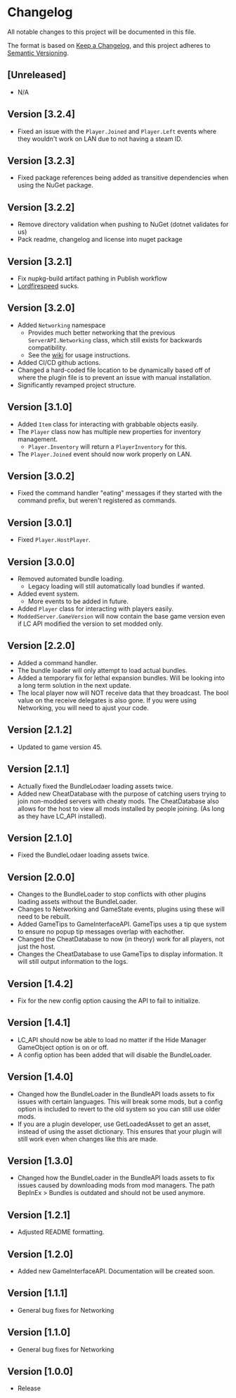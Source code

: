 # Changelog

All notable changes to this project will be documented in this file.

The format is based on [Keep a Changelog](https://keepachangelog.com/en/1.0.0/),
and this project adheres to [Semantic Versioning](https://semver.org/spec/v2.0.0.html).

## [Unreleased]

- N/A

## Version [3.2.4]

- Fixed an issue with the `Player.Joined` and `Player.Left` events where they wouldn't work on LAN due to not having a steam ID.

## Version [3.2.3]

- Fixed package references being added as transitive dependencies when using the NuGet package.

## Version [3.2.2]

- Remove directory validation when pushing to NuGet (dotnet validates for us)
- Pack readme, changelog and license into nuget package

## Version [3.2.1]

- Fix nupkg-build artifact pathing in Publish workflow
- [Lordfirespeed](https://github.com/Lordfirespeed) sucks. 

## Version [3.2.0]

- Added `Networking` namespace
  - Provides much better networking that the previous `ServerAPI.Networking` class, which still exists for backwards compatibility.
  - See the [wiki](https://github.com/steven4547466/LC-API/wiki/Networking) for usage instructions.
- Added CI/CD github actions.
- Changed a hard-coded file location to be dynamically based off of where the plugin file is to prevent an issue with manual installation.
- Significantly revamped project structure.

## Version [3.1.0]

- Added `Item` class for interacting with grabbable objects easily.
- The `Player` class now has multiple new properties for inventory management.
  - `Player.Inventory` will return a `PlayerInventory` for this.
- The `Player.Joined` event should now work properly on LAN.

## Version [3.0.2]

- Fixed the command handler "eating" messages if they started with the command prefix, but weren't registered as commands.

## Version [3.0.1]

- Fixed `Player.HostPlayer`.

## Version [3.0.0]

- Removed automated bundle loading.
  - Legacy loading will still automatically load bundles if wanted.
- Added event system.
  - More events to be added in future.
- Added `Player` class for interacting with players easily.
- `ModdedServer.GameVersion` will now contain the base game version even if LC API modified the version to set modded only.

## Version [2.2.0]

- Added a command handler.
- The bundle loader will only attempt to load actual bundles.
- Added a temporary fix for lethal expansion bundles. Will be looking into a long term solution in the next update.
- The local player now will NOT receive data that they broadcast. The bool value on the receive delegates is also gone. If you were using Networking, you will need to ajust your code.

## Version [2.1.2]

- Updated to game version 45.

## Version [2.1.1]

- Actually fixed the BundleLodaer loading assets twice.
- Added new CheatDatabase with the purpose of catching users trying to join non-modded servers with cheaty mods. The CheatDatabase also allows for the host to view all mods installed by people joining. (As long as they have LC_API installed).

## Version [2.1.0]

- Fixed the BundleLodaer loading assets twice.

## Version [2.0.0]

- Changes to the BundleLoader to stop conflicts with other plugins loading assets without the BundleLoader.
- Changes to Networking and GameState events, plugins using these will need to be rebuilt.
- Added GameTips to GameInterfaceAPI. GameTips uses a tip que system to ensure no popup tip messages overlap with eachother.
- Changed the CheatDatabase to now (in theory) work for all players, not just the host.
- Changes the CheatDatabase to use GameTips to display information. It will still output information to the logs.

## Version [1.4.2]
- Fix for the new config option causing the API to fail to initialize.


## Version [1.4.1]

- LC_API should now be able to load no matter if the Hide Manager GameObject option is on or off.
- A config option has been added that will disable the BundleLoader.


## Version [1.4.0]

- Changed how the BundleLoader in the BundleAPI loads assets to fix issues with certain languages. This will break some mods, but a config option is included to revert to the old system so you can still use older mods.
- If you are a plugin developer, use GetLoadedAsset to get an asset, instead of using the asset dictionary. This ensures that your plugin will still work even when changes like this are made.


## Version [1.3.0]

- Changed how the BundleLoader in the BundleAPI loads assets to fix issues caused by downloading mods from mod managers. The path BepInEx > Bundles is outdated and should not be used anymore.

## Version [1.2.1]

- Adjusted README formatting.


## Version [1.2.0]

- Added new GameInterfaceAPI. Documentation will be created soon.

## Version [1.1.1]

- General bug fixes for Networking

## Version [1.1.0]

- General bug fixes for Networking

## Version [1.0.0]

- Release
